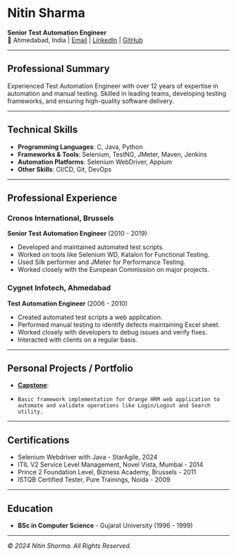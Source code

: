 # Nitin Sharma

**Senior Test Automation Engineer**  
📍 Ahmedabad, India | [Email](mailto:nitin.ahmedabad07@gmail.com) | [LinkedIn](https://www.linkedin.com/in/nitinsharmaqa) | [GitHub](https://github.com/nitinsharmaqa)

---

## Professional Summary

Experienced Test Automation Engineer with over 12 years of expertise in automation and manual testing. Skilled in leading teams, developing testing frameworks, and ensuring high-quality software delivery.

---

## Technical Skills

- **Programming Languages**: C, Java, Python
- **Frameworks & Tools**: Selenium, TestNG, JMeter, Maven, Jenkins
- **Automation Platforms**: Selenium WebDriver, Appium
- **Other Skills**: CI/CD, Git, DevOps

---

## Professional Experience

### Cronos International, Brussels
**Senior Test Automation Engineer** (2010 - 2019)  
- Developed and maintained automated test scripts.
- Worked on tools like Selenium WD, Katalon for Functional Testing.
- Used Silk performer and JMeter for Performance Testing.
- Worked closely with the European Commission on major projects.

### Cygnet Infotech, Ahmedabad
**Test Automation Engineer** (2006 - 2010)  
- Created automated test scripts a web application.
- Performed manual testing to identify defects maintaining Excel sheet.
- Worked closely with developers to debug issues and verify fixes.
- Interacted with clients on a regular basis.

---

## Personal Projects / Portfolio

- **[Capstone]([https://github.com/yourusername/project1](https://github.com/nitinsharmaqa/capstone_project))**:
-     Basic framework implementation for Orange HRM web application to automate and validate operations like Login/Logout and Search utility.

---

## Certifications

- Selenium Webdriver with Java - StarAgile, 2024
- ITIL V2 Service Level Management, Novel Vista, Mumbai - 2014
- Prince 2 Foundation Level, Bizness Academy, Brussels - 2011
- ISTQB Certified Tester, Pure Trainings, Noida - 2009
---

## Education

- **BSc in Computer Science** - Gujarat University (1996 - 1999)

---

*© 2024 Nitin Sharma. All Rights Reserved.*

